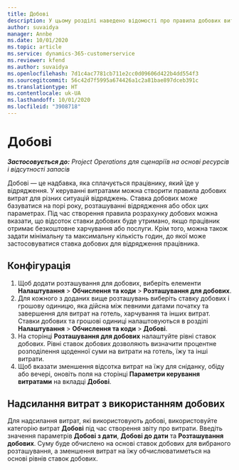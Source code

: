 ```yaml
---
title: Добові
description: У цьому розділі наведено відомості про правила добових витрат, що використовуються в керуванні витратами.
author: suvaidya
manager: Annbe
ms.date: 10/01/2020
ms.topic: article
ms.service: dynamics-365-customerservice
ms.reviewer: kfend
ms.author: suvaidya
ms.openlocfilehash: 7d1c4ac7781cb711e2cc0d09606d422b4dd554f3
ms.sourcegitcommit: 56c42d7f5995a674426a1c2a81bae897dceb391c
ms.translationtype: HT
ms.contentlocale: uk-UA
ms.lasthandoff: 10/01/2020
ms.locfileid: "3908718"
---
```

# <a name="per-diems"></a>Добові

_**Застосовується до:** Project Operations для сценаріїв на основі ресурсів і відсутності запасів_


Добові — це надбавка, яка сплачується працівнику, який їде у відрядження. У керуванні витратами можна створити правила добових витрат для різних ситуацій відряджень. Ставка добових може базуватися на порі року, розташуванні відрядження або обох цих параметрах. Під час створення правила розрахунку добових можна вказати, що відсоток ставки добових буде утримано, якщо працівник отримає безкоштовне харчування або послуги. Крім того, можна також задати мінімальну та максимальну кількість годин, до якої може застосовуватися ставка добових для відрядження працівника.

## <a name="configuration"></a>Конфігурація 

1. Щоб додати розташування для добових, виберіть елементи **Налаштування** > **Обчислення та коди** > **Розташування для добових**.
2. Для кожного з доданих вище розташувань виберіть ставку добових і грошову одиницю, яка дійсна між певними датами початку та завершення для витрат на готель, харчування та інших витрат. Ставки добових та грошові одиниці налаштовуються в розділі **Налаштування** > **Обчислення та коди** > **Добові**.
3. На сторінці **Розташування для добових** налаштуйте рівні ставок добових. Рівні ставок добових дозволяють визначити процентне розподілення щоденної суми на витрати на готель, їжу та інші витрати. 
4. Щоб вказати зменшення відсотка витрат на їжу для сніданку, обіду або вечері, оновіть поля на сторінці **Параметри керування витратами** на вкладці **Добові**. 
    
## <a name="submit-expenses-using-per-diem"></a>Надсилання витрат з використанням добових
Для надсилання витрат, які використовують добові, використовуйте категорію витрат **Добові** під час створення звіту про витрати. Введіть значення параметрів **Добові з дати**, **Добові до дати** та **Розташування добових**. Суму буде обчислено на основі ставок добових для вибраного розташування, а зменшення витрат на їжу обчислюватиметься на основі рівнів ставок добових.
